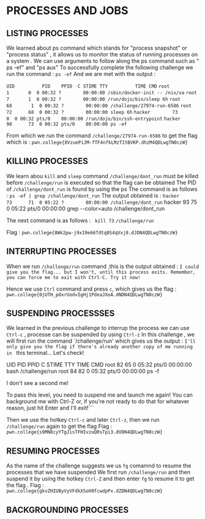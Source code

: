 # PROCESSES AND JOBS 

## LISTING PROCESSES

We learned about ps command which stands for "process snapshot" or "process status" , it allows us to monitor the status of running processes on a system . We can use arguments to follow
along the ps command such as " ps -ef" and "ps aux"
To successfully complete the following challenge we run the command : 
`ps -ef`
And we are met with the output : 

```UID          PID    PPID  C STIME TTY          TIME CMD```
```root           1       0  0 00:32 ?        00:00:00 /sbin/docker-init -- /nix/va```
```root           7       1  0 00:32 ?        00:00:00 /run/dojo/bin/sleep 6h```
```root          68       1  0 00:32 ?        00:00:00 /challenge/27974-run-6586```
```root          72      68  0 00:32 ?        00:00:00 sleep 6h```
```hacker        73       0  0 00:32 pts/0    00:00:00 /run/dojo/bin/ssh-entrypoint```
```hacker        90      73  0 00:32 pts/0    00:00:00 ps -ef```

From which we run the command `/challenge/27974-run-6586` to get the flag which is : `pwn.college{8VzuePiJM-fTF4nfkLMzTItBVKP.dhzM4QDLwgTN0czW}`

## KILLING PROCESSES

We learn abou `kill` and `sleep` command 
`/challenge/dont_run` must be killed before `/challenge/run` is executed so that the flag can be obtained 
The PID of `/challenge/dont_run` is found by using the ps
The command is as follows : `ps -ef | grep /challenge/dont_run`
The output obtained is : 
```hacker        73      71  0 05:22 ?        00:00:00 /challenge/dont_run```
hacker        93      75  0 05:22 pts/0    00:00:00 grep --color=auto /challenge/dont_run

The next command is as follows : 
` kill 73`
`/challenge/run`

Flag : `pwn.college{8Wk2pw-j9xI0e66Tdtq0S4qVxj8.dJDN4QDLwgTN0czW}`

## INTERRUPTING PROCESSES

When we run `/challenge/run` command ,this is the output obtained :
`I could give you the flag... but I won't, until this process exits. Remember, 
you can force me to exit with Ctrl-C. Try it now!`

Hence we use `Ctrl` command and press `c`, which gives us the flag : `pwn.college{0jUTH_pOxrUodvIgHj1PdeaJXoA.dNDN4QDLwgTN0czW}`

## SUSPENDING PROCESSSES

We learned in the previous challenge to interrup the process we can use `Ctrl-c` , processe can be suspended by using `Ctrl-z`
In this challenge , we will first run the command `/challenge/run' which gives us the output :
```I'll only give you the flag if there's already another copy of me running in ```
this terminal... Let's check!

UID          PID    PPID  C STIME TTY          TIME CMD
root          82      65  0 05:32 pts/0    00:00:00 bash /challenge/run
root          84      82  0 05:32 pts/0    00:00:00 ps -f

I don't see a second me!

To pass this level, you need to suspend me and launch me again! You can 
background me with Ctrl-Z or, if you're not ready to do that for whatever 
reason, just hit Enter and I'll exit!```

Then we use the hotkey `Ctrl-c` and later `Ctrl-z`, then we run `/challenge/run` again to get the flag
Flag : `pwn.college{s9MN8cyYTgJisTFHIvzuQRsTpi3.dVDN4QDLwgTN0czW}`

## RESUMING PROCESSES

As the name of the challenge suggests we us `fg` comamnd to resume the processes that we have suspended 
We first run `/challenge/run` and then suspend it by using the hotkey `Ctrl-Z` and then enter `fg` to resume it to get the flag .
Flag : `pwn.college{gkvZHIUByVyVFdkXSoH9fcwdpPx.dZDN4QDLwgTN0czW}`

## BACKGROUNDING PROCESSES











